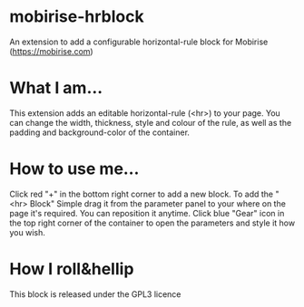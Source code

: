 # mobirise-hrblock
An extension to add a configurable horizontal-rule block for Mobirise (https://mobirise.com)
# What I am&hellip;
This extension adds an editable horizontal-rule (&lt;hr&gt;) to your page.
You can change the width, thickness, style and colour of the rule, as well as the padding and background-color of the container.
# How to use me&hellip;
Click red "+" in the bottom right corner to add a new block.
To add the "&lt;hr&gt; Block" Simple drag it from the parameter panel to your where on the page it's required. You can reposition it anytime.
Click blue "Gear" icon in the top right corner of the container to open the parameters and style it how you wish.
# How I roll&hellip
This block is released under the GPL3 licence
